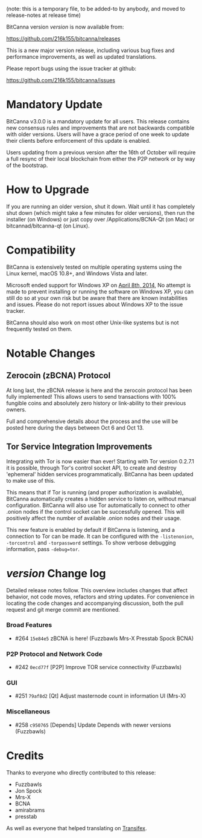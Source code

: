 (note: this is a temporary file, to be added-to by anybody, and moved to release-notes at release time)

BitCanna version *version* is now available from:

  <https://github.com/216k155/bitcanna/releases>

This is a new major version release, including various bug fixes and
performance improvements, as well as updated translations.

Please report bugs using the issue tracker at github:

  <https://github.com/216k155/bitcanna/issues>

Mandatory Update
==============

BitCanna v3.0.0 is a mandatory update for all users. This release contains new consensus rules and improvements that are not backwards compatible with older versions. Users will have a grace period of one week to update their clients before enforcement of this update is enabled.

Users updating from a previous version after the 16th of October will require a full resync of their local blockchain from either the P2P network or by way of the bootstrap.

How to Upgrade
==============

If you are running an older version, shut it down. Wait until it has completely shut down (which might take a few minutes for older versions), then run the installer (on Windows) or just copy over /Applications/BCNA-Qt (on Mac) or bitcannad/bitcanna-qt (on Linux).

Compatibility
==============

BitCanna is extensively tested on multiple operating systems using
the Linux kernel, macOS 10.8+, and Windows Vista and later.

Microsoft ended support for Windows XP on [April 8th, 2014](https://www.microsoft.com/en-us/WindowsForBusiness/end-of-xp-support),
No attempt is made to prevent installing or running the software on Windows XP, you
can still do so at your own risk but be aware that there are known instabilities and issues.
Please do not report issues about Windows XP to the issue tracker.

BitCanna should also work on most other Unix-like systems but is not
frequently tested on them.

Notable Changes
===============

Zerocoin (zBCNA) Protocol
---------------------

At long last, the zBCNA release is here and the zerocoin protocol has been fully implemented! This allows users to send transactions with 100% fungible coins and absolutely zero history or link-ability to their previous owners.

Full and comprehensive details about the process and the use will be posted here during the days between Oct 6 and Oct 13.

Tor Service Integration Improvements
---------------------

Integrating with Tor is now easier than ever! Starting with Tor version 0.2.7.1 it is possible, through Tor's control socket API, to create and destroy 'ephemeral' hidden services programmatically. BitCanna has been updated to make use of this.

This means that if Tor is running (and proper authorization is available), BitCanna automatically creates a hidden service to listen on, without manual configuration. BitCanna will also use Tor automatically to connect to other .onion nodes if the control socket can be successfully opened. This will positively affect the number of available .onion nodes and their usage.

This new feature is enabled by default if BitCanna is listening, and a connection to Tor can be made. It can be configured with the `-listenonion`, `-torcontrol` and `-torpassword` settings. To show verbose debugging information, pass `-debug=tor`.

*version* Change log
=================

Detailed release notes follow. This overview includes changes that affect
behavior, not code moves, refactors and string updates. For convenience in locating
the code changes and accompanying discussion, both the pull request and
git merge commit are mentioned.

### Broad Features
- #264 `15e84e5` zBCNA is here! (Fuzzbawls Mrs-X Presstab Spock BCNA)

### P2P Protocol and Network Code
- #242 `0ecd77f` [P2P] Improve TOR service connectivity (Fuzzbawls)

### GUI
- #251 `79af8d2` [Qt] Adjust masternode count in information UI (Mrs-X)

### Miscellaneous
- #258 `c950765` [Depends] Update Depends with newer versions (Fuzzbawls)

Credits
=======

Thanks to everyone who directly contributed to this release:
- Fuzzbawls
- Jon Spock
- Mrs-X
- BCNA
- amirabrams
- presstab

As well as everyone that helped translating on [Transifex](https://www.transifex.com/projects/p/216k155-translations/).
